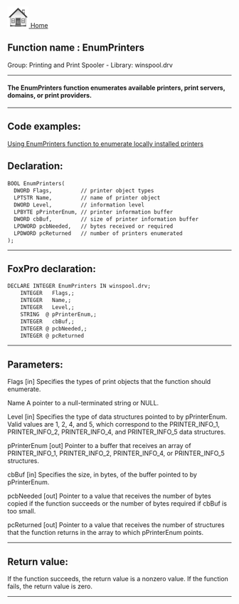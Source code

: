 [<img src="../../images/home.png"> Home ](https://github.com/VFPX/Win32API)  

## Function name : EnumPrinters
Group: Printing and Print Spooler - Library: winspool.drv    
***  


#### The EnumPrinters function enumerates available printers, print servers, domains, or print providers.
***  


## Code examples:
[Using EnumPrinters function to enumerate locally installed printers](../../samples/sample_146.md)  

## Declaration:
```foxpro  
BOOL EnumPrinters(
  DWORD Flags,         // printer object types
  LPTSTR Name,         // name of printer object
  DWORD Level,         // information level
  LPBYTE pPrinterEnum, // printer information buffer
  DWORD cbBuf,         // size of printer information buffer
  LPDWORD pcbNeeded,   // bytes received or required
  LPDWORD pcReturned   // number of printers enumerated
);  
```  
***  


## FoxPro declaration:
```foxpro  
DECLARE INTEGER EnumPrinters IN winspool.drv;
	INTEGER   Flags,;
	INTEGER   Name,;
	INTEGER   Level,;
	STRING  @ pPrinterEnum,;
	INTEGER   cbBuf,;
	INTEGER @ pcbNeeded,;
	INTEGER @ pcReturned  
```  
***  


## Parameters:
Flags 
[in] Specifies the types of print objects that the function should enumerate. 

Name
A pointer to a null-terminated string or NULL.

Level 
[in] Specifies the type of data structures pointed to by pPrinterEnum. Valid values are 1, 2, 4, and 5, which correspond to the PRINTER_INFO_1, PRINTER_INFO_2, PRINTER_INFO_4, and PRINTER_INFO_5 data structures. 

pPrinterEnum 
[out] Pointer to a buffer that receives an array of PRINTER_INFO_1, PRINTER_INFO_2, PRINTER_INFO_4, or PRINTER_INFO_5 structures. 

cbBuf 
[in] Specifies the size, in bytes, of the buffer pointed to by pPrinterEnum.

pcbNeeded 
[out] Pointer to a value that receives the number of bytes copied if the function succeeds or the number of bytes required if cbBuf is too small. 

pcReturned 
[out] Pointer to a value that receives the number of structures that the function returns in the array to which pPrinterEnum points.  
***  


## Return value:
If the function succeeds, the return value is a nonzero value. If the function fails, the return value is zero. 
  
***  

